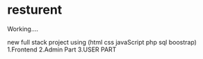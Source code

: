 # resturent
Working....

new full stack project using (html css javaScript php sql boostrap)
    1.Frontend 
    2.Admin Part
    3.USER PART

